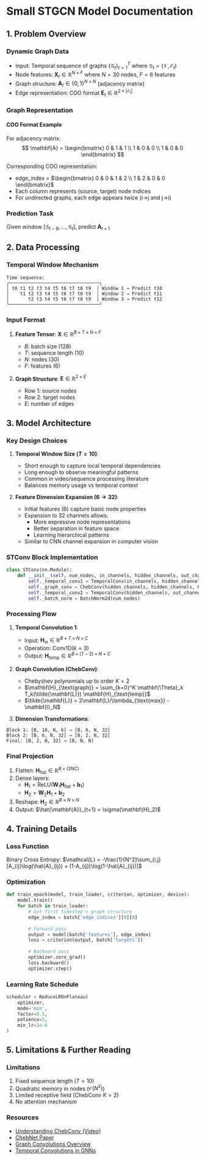 # Small STGCN Model Documentation

## 1. Problem Overview

### Dynamic Graph Data
- Input: Temporal sequence of graphs $\{\mathcal{G}_t\}_{t=1}^T$ where $\mathcal{G}_t = (\mathcal{V}, \mathcal{E}_t)$
- Node features: $\mathbf{X}_t \in \mathbb{R}^{N \times F}$ where $N=30$ nodes, $F=6$ features
- Graph structure: $\mathbf{A}_t \in \{0,1\}^{N \times N}$ (adjacency matrix)
- Edge representation: COO format $\mathbf{E}_t \in \mathbb{R}^{2 \times |\mathcal{E}_t|}$

### Graph Representation
#### COO Format Example
For adjacency matrix:
$$
\mathbf{A} = \begin{bmatrix} 
0 & 1 & 1 \\
1 & 0 & 0 \\
1 & 0 & 0
\end{bmatrix}
$$

Corresponding COO representation:
- edge_index = $\begin{bmatrix} 0 & 0 & 1 & 2 \\ 1 & 2 & 0 & 0 \end{bmatrix}$
- Each column represents (source, target) node indices
- For undirected graphs, each edge appears twice (i→j and j→i)

### Prediction Task
Given window $[\mathcal{G}_{t-9}, ..., \mathcal{G}_t]$, predict $\mathbf{A}_{t+1}$

## 2. Data Processing

### Temporal Window Mechanism
```
Time sequence:
┌─────────────────────────────────┐
│ t0 t1 t2 t3 t4 t5 t6 t7 t8 t9  │ Window 1 → Predict t10
│    t1 t2 t3 t4 t5 t6 t7 t8 t9  │ Window 2 → Predict t11
│       t2 t3 t4 t5 t6 t7 t8 t9  │ Window 3 → Predict t12
└─────────────────────────────────┘
```

### Input Format
1. **Feature Tensor**: $\mathbf{X} \in \mathbb{R}^{B \times T \times N \times F}$
   - $B$: batch size (128)
   - $T$: sequence length (10)
   - $N$: nodes (30)
   - $F$: features (6)

2. **Graph Structure**: $\mathbf{E} \in \mathbb{R}^{2 \times E}$
   - Row 1: source nodes
   - Row 2: target nodes
   - $E$: number of edges

## 3. Model Architecture

### Key Design Choices
1. **Temporal Window Size $(T=10)$**:
   - Short enough to capture local temporal dependencies
   - Long enough to observe meaningful patterns
   - Common in video/sequence processing literature
   - Balances memory usage vs temporal context

2. **Feature Dimension Expansion $(6 \rightarrow 32)$**:
   - Initial features (6) capture basic node properties
   - Expansion to 32 channels allows:
     - More expressive node representations
     - Better separation in feature space
     - Learning hierarchical patterns
   - Similar to CNN channel expansion in computer vision

### STConv Block Implementation
```python
class STConv(nn.Module):
    def __init__(self, num_nodes, in_channels, hidden_channels, out_channels):
        self._temporal_conv1 = TemporalConv(in_channels, hidden_channels)
        self._graph_conv = ChebConv(hidden_channels, hidden_channels, K=2)
        self._temporal_conv2 = TemporalConv(hidden_channels, out_channels)
        self._batch_norm = BatchNorm2d(num_nodes)
```

### Processing Flow
1. **Temporal Convolution 1**:
   - Input: $\mathbf{H}_{\text{in}} \in \mathbb{R}^{B \times T \times N \times C}$
   - Operation: $\text{Conv1D}(k=3)$
   - Output: $\mathbf{H}_{\text{temp}} \in \mathbb{R}^{B \times (T-2) \times N \times C}$

2. **Graph Convolution (ChebConv)**:
   - Chebyshev polynomials up to order $K=2$
   - $\mathbf{H}_{\text{graph}} = \sum_{k=0}^K \mathbf{\Theta}_k T_k(\tilde{\mathbf{L}}) \mathbf{H}_{\text{temp}}$
   - $\tilde{\mathbf{L}} = 2\mathbf{L}/\lambda_{\text{max}} - \mathbf{I}_N$

3. **Dimension Transformations**:
```
Block 1: [B, 10, N, 6] → [B, 6, N, 32]
Block 2: [B, 6, N, 32] → [B, 2, N, 32]
Final: [B, 2, N, 32] → [B, N, N]
```

### Final Projection
1. Flatten: $\mathbf{H}_{\text{flat}} \in \mathbb{R}^{B \times (2N C)}$
2. Dense layers:
   - $\mathbf{H}_1 = \text{ReLU}(\mathbf{W}_1\mathbf{H}_{\text{flat}} + \mathbf{b}_1)$
   - $\mathbf{H}_2 = \mathbf{W}_2\mathbf{H}_1 + \mathbf{b}_2$
3. Reshape: $\mathbf{H}_2 \in \mathbb{R}^{B \times N \times N}$
4. Output: $\hat{\mathbf{A}}_{t+1} = \sigma(\mathbf{H}_2)$

## 4. Training Details

### Loss Function
Binary Cross Entropy:
$\mathcal{L} = -\frac{1}{N^2}\sum_{i,j} [A_{ij}\log(\hat{A}_{ij}) + (1-A_{ij})\log(1-\hat{A}_{ij})]$

### Optimization
```python
def train_epoch(model, train_loader, criterion, optimizer, device):
    model.train()
    for batch in train_loader:
        # Get first timestep's graph structure
        edge_index = batch['edge_indices'][0][0]
        
        # Forward pass
        output = model(batch['features'], edge_index)
        loss = criterion(output, batch['targets'])
        
        # Backward pass
        optimizer.zero_grad()
        loss.backward()
        optimizer.step()
```

### Learning Rate Schedule
```python
scheduler = ReduceLROnPlateau(
    optimizer,
    mode='min',
    factor=0.5,
    patience=5,
    min_lr=1e-6
)
```

## 5. Limitations & Further Reading

### Limitations
1. Fixed sequence length ($T=10$)
2. Quadratic memory in nodes ($\mathcal{O}(N^2)$)
3. Limited receptive field (ChebConv $K=2$)
4. No attention mechanism

### Resources
- [Understanding ChebConv (Video)](https://www.youtube.com/watch?v=Ghw-fp_2HFM)
- [ChebNet Paper](https://arxiv.org/abs/1606.09375)
- [Graph Convolutions Overview](https://distill.pub/2021/understanding-gnns/)
- [Temporal Convolutions in GNNs](https://arxiv.org/abs/2006.10637)
